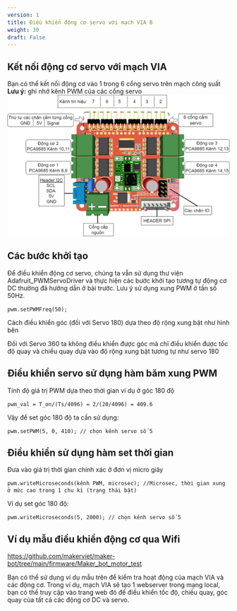 ```yaml
---
version: 1
title: Điều khiển động cơ servo với mạch VIA B
weight: 30
draft: False
---
```


## Kết nối động cơ servo với mạch VIA
Bạn có thể kết nối động cơ vào 1 trong 6 cổng servo trên mạch công suất
**Lưu ý:** ghi nhớ kênh PWM của các cổng servo
![](via_motorshield_ports.png)
## Các bước khởi tạo
Để điều khiển động cơ servo, chúng ta vẫn sử dụng thư viện Adafruit_PWMServoDriver và thực hiện các bước khởi tạo tương tự động cơ DC thường đã hướng dẫn ở bài trước. Lưu ý sử dụng xung PWM ở tần số 50Hz.

```
pwm.setPWMFreq(50);
```

Cách điều khiển góc (đối với Servo 180) dựa theo độ rộng xung bật như hình bên

Đối với Servo 360 ta không điều khiển được góc mà chỉ điều khiển được tốc độ quay và chiều quay dựa vào độ rộng xung bật tương tự như servo 180

## Điều khiển servo sử dụng hàm băm xung PWM
Tính độ giá trị PWM dựa theo thời gian ví dụ ở góc 180 độ

```
pwm_val = T_on/(Ts/4096) = 2/(20/4096) = 409.6
```

Vậy để set góc 180 độ ta cần sử dụng:

```
pwm.setPWM(5, 0, 410); // chọn kênh servo số 5
```

## Điều khiển sử dụng hàm set thời gian
Đưa vào giá trị thời gian chính xác ở đơn vị micro giây

```
pwm.writeMicroseconds(kênh PWM, microsec); //Microsec, thời gian xung ở mức cao trong 1 chu kì (trạng thái bật)
```

Ví dụ set góc 180 độ:

```
pwm.writeMicroseconds(5, 2000); // chọn kênh servo số 5
```
## Ví dụ mẫu điều khiển động cơ qua Wifi
https://github.com/makerviet/maker-bot/tree/main/firmware/Maker_bot_motor_test

Bạn có thể sử dụng ví dụ mẫu trên để kiểm tra hoạt động của mạch VIA và các động cơ. Trong ví dụ, mạch VIA sẽ tạo 1 webserver trong mạng local, bạn có thể truy cập vào trang web đó để điều khiển tốc độ, chiều quay, góc quay của tất cả các động cơ DC và servo.